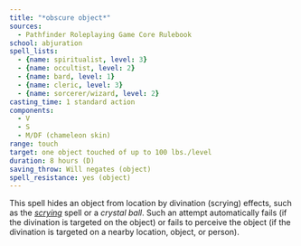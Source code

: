```yaml
---
title: "*obscure object*"
sources:
  - Pathfinder Roleplaying Game Core Rulebook
school: abjuration
spell_lists:
  - {name: spiritualist, level: 3}
  - {name: occultist, level: 2}
  - {name: bard, level: 1}
  - {name: cleric, level: 3}
  - {name: sorcerer/wizard, level: 2}
casting_time: 1 standard action
components:
  - V
  - S
  - M/DF (chameleon skin)
range: touch
target: one object touched of up to 100 lbs./level
duration: 8 hours (D)
saving_throw: Will negates (object)
spell_resistance: yes (object)
---
```


This spell hides an object from location by divination (scrying) effects, such as the [*scrying*](/spells/scrying/) spell or a *crystal ball*. Such an attempt automatically fails (if the divination is targeted on the object) or fails to perceive the object (if the divination is targeted on a nearby location, object, or person).

